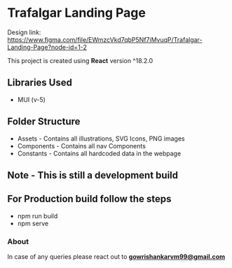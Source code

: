 # Trafalgar Landing Page

Design link: https://www.figma.com/file/EWmzcVkd7qbP5Nf7iMvuqP/Trafalgar-Landing-Page?node-id=1-2

This project is created using **React** version ^18.2.0

## Libraries Used
- MUI (v-5)

## Folder Structure
- Assets - Contains all illustrations, SVG Icons, PNG images
- Components - Contains all nav Components
- Constants - Contains all hardcoded data in the webpage

## Note - This is still a development build
## For Production build follow the steps
- npm run build
- npm serve


### About
In case of any queries please react out to **gowrishankarvm99@gmail.com**



